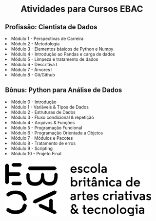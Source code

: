 <h1 align='center'> Atividades para Cursos EBAC </h1>


<h2> Profissão: Cientista de Dados </h2>
<p>
  <li> Módulo 1 - Perspectivas de Carreira</li>
  <li> Módulo 2 - Metodologia</li>
  <li> Módulo 3 - Elementos básicos de Python e Numpy</li>
  <li> Módulo 4 - Introdução ao Pandas e carga de dados</li>
  <li> Módulo 5 - Limpeza e tratamento de dados</li>
  <li> Módulo 6 - Descritiva I </li>
  <li> Módulo 7 - Árvores I </li>
  <li> Módulo 8 - Git/Github </li>
</p>
<h2> Bônus: Python para Análise de Dados </h2>
<p>
  <li> Módulo 0 - Introdução</li>
  <li> Módulo 1 - Variáveis & Tipos de Dados</li>
  <li> Módulo 2 - Estruturas de Dados</li>
  <li> Módulo 3 - Fluxo condicional & repetição</li>
  <li> Módulo 4 - Arquivos & Funções</li>
  <li> Módulo 5 - Programação Funcional</li>
  <li> Módulo 6 - Programação Orientada a Objetos</li>
  <li> Módulo 7 - Módulos e Pacotes</li>
  <li> Módulo 8 - Tratamento de erros </li>
  <li> Módulo 9 - Scripting </li>
  <li> Módulo 10 - Projeto Final </li>
</p>

![Escola Britânica de Artes Criativas e Tecnologia](ebac_logo.png)
